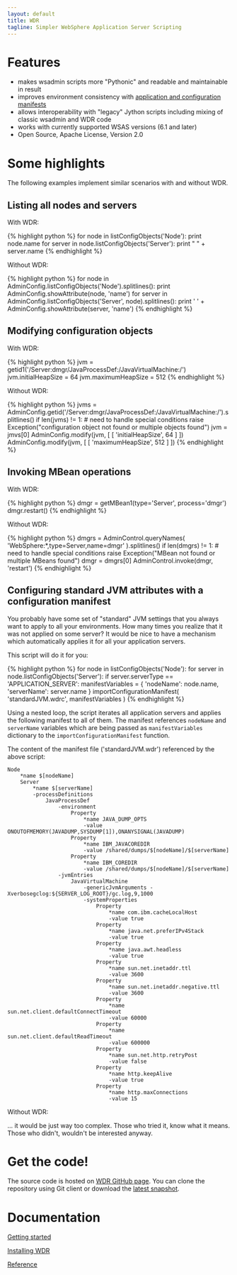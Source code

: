```yaml
---
layout: default
title: WDR
tagline: Simpler WebSphere Application Server Scripting
---
```



# Features

* makes wsadmin scripts more "Pythonic" and readable and maintainable in result
* improves environment consistency with [application and configuration manifests](manifests.html)
* allows interoperability with "legacy" Jython scripts including mixing of classic wsadmin and WDR code
* works with currently supported WSAS versions (6.1 and later)
* Open Source, Apache License, Version 2.0

# Some highlights

The following examples implement similar scenarios with and without WDR.

## Listing all nodes and servers

With WDR:

{% highlight python %}
for node in listConfigObjects('Node'):
    print node.name
    for server in node.listConfigObjects('Server'):
        print " " + server.name
{% endhighlight %}

Without WDR:

{% highlight python %}
for node in AdminConfig.listConfigObjects('Node').splitlines():
    print AdminConfig.showAttribute(node, 'name')
    for server in AdminConfig.listConfigObjects('Server', node).splitlines():
        print ' ' + AdminConfig.showAttribute(server, 'name')
{% endhighlight %}

## Modifying configuration objects

With WDR:

{% highlight python %}
jvm = getid1('/Server:dmgr/JavaProcessDef:/JavaVirtualMachine:/')
jvm.initialHeapSize = 64
jvm.maximumHeapSize = 512
{% endhighlight %}

Without WDR:

{% highlight python %}
jvms = AdminConfig.getid('/Server:dmgr/JavaProcessDef:/JavaVirtualMachine:/').splitlines()
if len(jvms) != 1:
    # need to handle special conditions
    raise Exception("configuration object not found or multiple objects found")
jvm = jmvs[0]
AdminConfig.modify(jvm, [ [ 'initialHeapSize', 64 ] ])
AdminConfig.modify(jvm, [ [ 'maximumHeapSize', 512 ] ])
{% endhighlight %}

## Invoking MBean operations

With WDR:

{% highlight python %}
dmgr = getMBean1(type='Server', process='dmgr')
dmgr.restart()
{% endhighlight %}

Without WDR:

{% highlight python %}
dmgrs = AdminControl.queryNames( 'WebSphere:*,type=Server,name=dmgr' ).splitlines()
if len(dmgrs) != 1:
    # need to handle special conditions
    raise Exception("MBean not found or multiple MBeans found")
dmgr = dmgrs[0]
AdminControl.invoke(dmgr, 'restart')
{% endhighlight %}

## Configuring standard JVM attributes with a configuration manifest

You probably have some set of "standard" JVM settings that you always want to apply to all your environments. How many times you realize that it was not applied on some server? It would be nice to have a mechanism which automatically applies it for all your application servers.

This script will do it for you:

{% highlight python %}
for node in listConfigObjects('Node'):
    for server in node.listConfigObjects('Server'):
        if server.serverType == 'APPLICATION_SERVER':
            manifestVariables = { 'nodeName': node.name, 'serverName': server.name }
            importConfigurationManifest( 'standardJVM.wdrc', manifestVariables )
{% endhighlight %}

Using a nested loop, the script iterates all application servers and applies the following manifest to all of them. The manifest references `nodeName` and `serverName` variables which are being passed as `manifestVariables` dictionary to the `importConfigurationManifest` function.

The content of the manifest file ('standardJVM.wdr') referenced by the above script:

    Node
    	*name $[nodeName]
    	Server
    		*name $[serverName]
    		-processDefinitions
    			JavaProcessDef
    				-environment
    					Property
    						*name JAVA_DUMP_OPTS
    						-value ONOUTOFMEMORY(JAVADUMP,SYSDUMP[1]),ONANYSIGNAL(JAVADUMP)
    					Property
    						*name IBM_JAVACOREDIR
    						-value /shared/dumps/$[nodeName]/$[serverName]
    					Property
    						*name IBM_COREDIR
    						-value /shared/dumps/$[nodeName]/$[serverName]
    				-jvmEntries
    					JavaVirtualMachine
    						-genericJvmArguments -Xverbosegclog:${SERVER_LOG_ROOT}/gc.log,9,1000
    						-systemProperties
    							Property
    								*name com.ibm.cacheLocalHost
    								-value true
    							Property
    								*name java.net.preferIPv4Stack
    								-value true
    							Property
    								*name java.awt.headless
    								-value true
    							Property
    								*name sun.net.inetaddr.ttl
    								-value 3600
    							Property
    								*name sun.net.inetaddr.negative.ttl
    								-value 3600
    							Property
    								*name sun.net.client.defaultConnectTimeout
    								-value 60000
    							Property
    								*name sun.net.client.defaultReadTimeout
    								-value 600000
    							Property
    								*name sun.net.http.retryPost
    								-value false
    							Property
    								*name http.keepAlive
    								-value true
    							Property
    								*name http.maxConnections
    								-value 15

Without WDR:

... it would be just way too complex. Those who tried it, know what it means. Those who didn't, wouldn't be interested anyway.

# Get the code!

The source code is hosted on [WDR GitHub page](https://github.com/WDR/WDR).
You can clone the repository using Git client or download the [latest snapshot](https://github.com/WDR/WDR/archive/master.zip).

# Documentation

[Getting started](getting_started.html)

[Installing WDR](install.html)

[Reference](reference/index.html)
